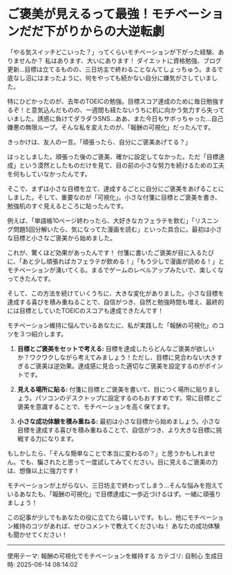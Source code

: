 # ご褒美が見えるって最強！モチベーションだだ下がりからの大逆転劇

「やる気スイッチどこいった？」ってくらいモチベーションが下がった経験、ありませんか？  私はあります、大いにあります！  ダイエットに資格勉強、ブログ更新…目標は立てるものの、三日坊主で終わることなんてしょっちゅう。まるで底なし沼にはまったように、何をやっても続かない自分に嫌気がさしていました。

特にひどかったのが、去年のTOEICの勉強。目標スコア達成のために毎日勉強するぞ！と意気込んだものの、一週間も経たないうちに机に向かう気力すら失っていました。誘惑に負けてダラダラSNS…ああ、また今日もサボっちゃった…自己嫌悪の無限ループ。そんな私を変えたのが、「報酬の可視化」だったんです。

きっかけは、友人の一言。「頑張ったら、自分にご褒美あげてる？」 

はっとしました。頑張った後のご褒美、確かに設定してなかった。ただ「目標達成」という漠然としたものだけを見て、目の前の小さな努力を続けるための工夫を何もしていなかったんです。

そこで、まずは小さな目標を立て、達成するごとに自分にご褒美をあげることにしました。そして、重要なのが「可視化」。小さな付箋に目標とご褒美を書き、勉強机のすぐ見えるところに貼ったんです。

例えば、「単語帳10ページ終わったら、大好きなカフェラテを飲む」「リスニング問題5回分解いたら、気になってた漫画を読む」といった具合に。最初は小さな目標と小さなご褒美から始めました。

これが、驚くほど効果があったんです！ 付箋に書いたご褒美が目に入るたびに、「あと少し頑張ればカフェラテが飲める！」「もう少しで漫画が読める！」とモチベーションが湧いてくる。まるでゲームのレベルアップみたいで、楽しくなってきたんです。

そして、この方法を続けていくうちに、大きな変化がありました。小さな目標を達成する喜びを積み重ねることで、自信がつき、自然と勉強時間も増え、最終的には目標としていたTOEICのスコアも達成できたんです！

モチベーション維持に悩んでいるあなたに、私が実践した「報酬の可視化」のコツを３つ紹介します。

1. **目標とご褒美をセットで考える:** 目標を達成したらどんなご褒美が欲しいか？ワクワクしながら考えてみましょう！ただし、目標に見合わない大きすぎるご褒美は逆効果。達成感に見合った適切なご褒美を設定するのがポイントです。

2. **見える場所に貼る:** 付箋に目標とご褒美を書いて、目につく場所に貼りましょう。パソコンのデスクトップに設定するのもおすすめです。常に目標とご褒美を意識することで、モチベーションを高く保てます。

3. **小さな成功体験を積み重ねる:** 最初は小さな目標から始めましょう。小さな目標を達成する喜びを積み重ねることで、自信がつき、より大きな目標に挑戦する力になります。

もしかしたら、「そんな簡単なことで本当に変わるの？」と思うかもしれません。でも、騙されたと思って一度試してみてください。目に見えるご褒美の力は、想像以上に強力です！

モチベーションが上がらない、三日坊主で終わってしまう…そんな悩みを抱えているあなたも、「報酬の可視化」で目標達成に一歩近づけるはず。一緒に頑張りましょう！

この記事が少しでもあなたの役に立てたら嬉しいです。もし、他にモチベーション維持のコツがあれば、ぜひコメントで教えてくださいね！ あなたの成功体験も聞かせてください！


---
使用テーマ: 報酬の可視化でモチベーションを維持する
カテゴリ: 自制心
生成日時: 2025-06-14 08:14:02
